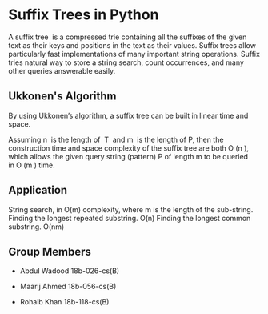 Suffix Trees in Python
================================

A suffix tree  is a compressed trie containing all the suffixes of the given text as their keys and positions in the text as their values. Suffix trees allow particularly fast implementations of many important string operations. Suffix tries natural way to store a string search, count occurrences, and many other queries answerable easily.


Ukkonen's Algorithm
----------
By using Ukkonen’s algorithm, a suffix tree can be built in linear time and space.

Assuming n  is the length of  T  and m  is the length of P, then the construction time and   space complexity of the suffix tree are both O (n ), which allows the given query string (pattern) P of length m to be queried in O (m ) time.


Application
----------
String search, in O(m) complexity, where m is the length of the sub-string. 
Finding the longest repeated substring. O(n)
Finding the longest common substring. O(nm)

Group Members
------------
- Abdul Wadood 18b-026-cs(B)

- Maarij Ahmed 18b-056-cs(B)

- Rohaib Khan 18b-118-cs(B)


